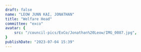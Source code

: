```yaml
---
draft: false
name: "LEOW JUNN KAI, JONATHAN"
title: "Welfare Head"
committee: "exco"
avatar: {
    src: "/council-pics/ExCo/Jonathan%20Leow/IMG_0087.jpg",
}
publishDate: "2023-07-04 15:39"
---
```

